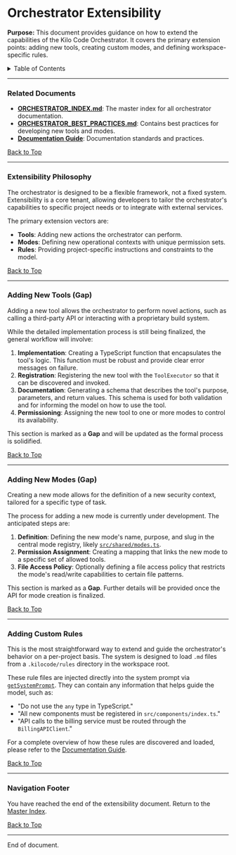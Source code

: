 # Orchestrator Extensibility

**Purpose:** This document provides guidance on how to extend the capabilities of the Kilo Code Orchestrator. It covers the primary extension points: adding new tools, creating custom modes, and defining workspace-specific rules.

<details>
<summary>Table of Contents</summary>

- [1. Related Documents](#related-documents)
- [2. Extensibility Philosophy](#extensibility-philosophy)
- [3. Adding New Tools (Gap)](#adding-new-tools-gap)
- [4. Adding New Modes (Gap)](#adding-new-modes-gap)
- [5. Adding Custom Rules](#adding-custom-rules)
- [6. Navigation Footer](#navigation-footer)

</details>

---

### Related Documents

<a id="related-documents"></a>

- **[ORCHESTRATOR_INDEX.md](ORCHESTRATOR_INDEX.md)**: The master index for all orchestrator documentation.
- **[ORCHESTRATOR_BEST_PRACTICES.md](ORCHESTRATOR_BEST_PRACTICES.md)**: Contains best practices for developing new tools and modes.
- **[Documentation Guide](../DOCUMENTATION_GUIDE.md)**: Documentation standards and practices.

[Back to Top](#orchestrator-extensibility)

---

### Extensibility Philosophy

<a id="extensibility-philosophy"></a>

The orchestrator is designed to be a flexible framework, not a fixed system. Extensibility is a core tenant, allowing developers to tailor the orchestrator's capabilities to specific project needs or to integrate with external services.

The primary extension vectors are:

- **Tools**: Adding new actions the orchestrator can perform.
- **Modes**: Defining new operational contexts with unique permission sets.
- **Rules**: Providing project-specific instructions and constraints to the model.

[Back to Top](#orchestrator-extensibility)

---

### Adding New Tools (Gap)

<a id="adding-new-tools-gap"></a>

Adding a new tool allows the orchestrator to perform novel actions, such as calling a third-party API or interacting with a proprietary build system.

While the detailed implementation process is still being finalized, the general workflow will involve:

1.  **Implementation**: Creating a TypeScript function that encapsulates the tool's logic. This function must be robust and provide clear error messages on failure.
2.  **Registration**: Registering the new tool with the `ToolExecutor` so that it can be discovered and invoked.
3.  **Documentation**: Generating a schema that describes the tool's purpose, parameters, and return values. This schema is used for both validation and for informing the model on how to use the tool.
4.  **Permissioning**: Assigning the new tool to one or more modes to control its availability.

This section is marked as a **Gap** and will be updated as the formal process is solidified.

[Back to Top](#orchestrator-extensibility)

---

### Adding New Modes (Gap)

<a id="adding-new-modes-gap"></a>

Creating a new mode allows for the definition of a new security context, tailored for a specific type of task.

The process for adding a new mode is currently under development. The anticipated steps are:

1.  **Definition**: Defining the new mode's name, purpose, and slug in the central mode registry, likely [`src/shared/modes.ts`](/src/shared/modes.ts#L69).
2.  **Permission Assignment**: Creating a mapping that links the new mode to a specific set of allowed tools.
3.  **File Access Policy**: Optionally defining a file access policy that restricts the mode's read/write capabilities to certain file patterns.

This section is marked as a **Gap**. Further details will be provided once the API for mode creation is finalized.

[Back to Top](#orchestrator-extensibility)

---

### Adding Custom Rules

<a id="adding-custom-rules"></a>

This is the most straightforward way to extend and guide the orchestrator's behavior on a per-project basis. The system is designed to load `.md` files from a `.kilocode/rules` directory in the workspace root.

These rule files are injected directly into the system prompt via [`getSystemPrompt`](/\src/core/task/Task.ts#L2499). They can contain any information that helps guide the model, such as:

- "Do not use the `any` type in TypeScript."
- "All new components must be registered in `src/components/index.ts`."
- "API calls to the billing service must be routed through the `BillingAPIClient`."

For a complete overview of how these rules are discovered and loaded, please refer to the [Documentation Guide](../DOCUMENTATION_GUIDE.md).

[Back to Top](#orchestrator-extensibility)

---

### Navigation Footer

<a id="navigation-footer"></a>

You have reached the end of the extensibility document. Return to the [Master Index](ORCHESTRATOR_INDEX.md).

[Back to Top](#orchestrator-extensibility)

---

End of document.
